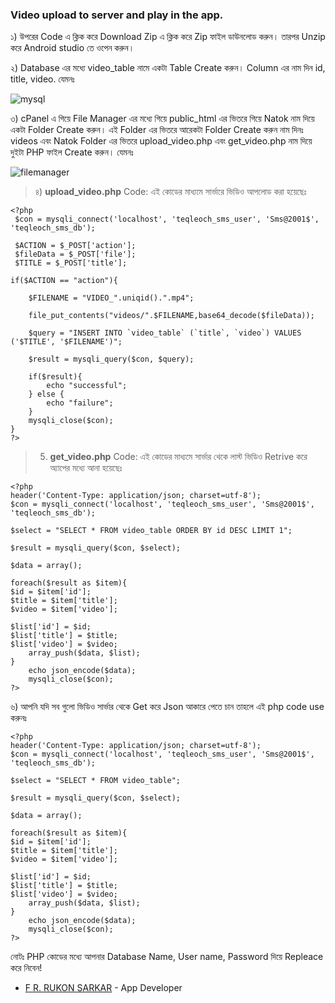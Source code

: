 ### Video upload to server and play in the app.
১) উপরের Code এ ক্লিক করে Download Zip এ ক্লিক করে Zip ফাইল ডাউনলোড করুন। তারপর Unzip করে Android studio তে ওপেন করুন।

২) Database এর মধ্যে video_table নামে একটা Table Create করুন। Column এর নাম দিন id, title, video. যেমনঃ

![mysql](https://github.com/user-attachments/assets/1be13658-3ccd-4bbb-943d-943f3be3d6cd)

৩) cPanel এ গিয়ে File Manager এর মধ্যে গিয়ে public_html এর ভিতরে গিয়ে Natok নাম দিয়ে একটা Folder Create করুন। এই Folder এর ভিতরে আরেকটা Folder Create করুন নাম দিনঃ videos এবং Natok Folder এর ভিতরে upload_video.php এবং get_video.php নাম দিয়ে দুইটা PHP ফাইল Create করুন। যেমনঃ

![filemanager](https://github.com/user-attachments/assets/37071f2d-6f8c-4c2c-9db6-7689a3e919f2)

> ৪) **upload_video.php** Code: এই কোডের মাধ্যমে সার্ভারে ভিডিও আপলোড করা হয়েছেঃ
```
<?php
 $con = mysqli_connect('localhost', 'teqleoch_sms_user', 'Sms@2001$', 'teqleoch_sms_db');

 $ACTION = $_POST['action'];
 $fileData = $_POST['file'];
 $TITLE = $_POST['title'];

if($ACTION == "action"){

	$FILENAME = "VIDEO_".uniqid().".mp4";
	
	file_put_contents("videos/".$FILENAME,base64_decode($fileData));

	$query = "INSERT INTO `video_table` (`title`, `video`) VALUES ('$TITLE', '$FILENAME')";

	$result = mysqli_query($con, $query);

	if($result){
		echo "successful";
	} else {
		echo "failure";
	}
	mysqli_close($con);
}
?>
```

> 5) **get_video.php** Code: এই কোডের মাধ্যমে সার্ভার থেকে লাস্ট ভিডিও Retrive করে অ্যাপের মধ্যে আনা হয়েছেঃ 
```
<?php
header('Content-Type: application/json; charset=utf-8');
$con = mysqli_connect('localhost', 'teqleoch_sms_user', 'Sms@2001$', 'teqleoch_sms_db');
 
$select = "SELECT * FROM video_table ORDER BY id DESC LIMIT 1";

$result = mysqli_query($con, $select);

$data = array();

foreach($result as $item){
$id = $item['id'];
$title = $item['title'];
$video = $item['video'];

$list['id'] = $id;
$list['title'] = $title;
$list['video'] = $video;
	array_push($data, $list);
}
	echo json_encode($data);
	mysqli_close($con);
?>
```

৬) আপনি যদি সব গুলো ভিডিও সার্ভার থেকে Get করে Json আকারে পেতে চান তাহলে এই php code use করুনঃ
```
<?php
header('Content-Type: application/json; charset=utf-8');
$con = mysqli_connect('localhost', 'teqleoch_sms_user', 'Sms@2001$', 'teqleoch_sms_db');
 
$select = "SELECT * FROM video_table";

$result = mysqli_query($con, $select);

$data = array();

foreach($result as $item){
$id = $item['id'];
$title = $item['title'];
$video = $item['video'];

$list['id'] = $id;
$list['title'] = $title;
$list['video'] = $video;
	array_push($data, $list);
}
	echo json_encode($data);
	mysqli_close($con);
?>
```
নোটঃ PHP কোডের মধ্যে আপনার Database Name, User name, Password দিয়ে Repleace করে নিবেন!

- [F R. RUKON SARKAR](https://www.facebook.com/programmerrukon/) - App Developer 
